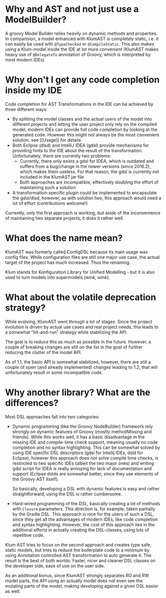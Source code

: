 # Why and AST and not just use a ModelBuilder?
 
A groovy Model Builder relies heavily on dynamic methods and properties. In comparision, a model enhanced with KlumAST
is completely static, i.e. it can easily be used with `@TypeChecked` or `@CompileStatic`. This also makes using
a Klum-model inside the IDE at lot more convenient (KlumAST makes heavy use of `@DelegateTo` annotation of Groovy, which
is interpreted by most modern IDEs)

# Why don't I get any code completion inside my IDE

Code completion for AST Transformations in the IDE can be achieved by three different ways:

- By splitting the model classes and the actual users of the model into different projects and letting the user project
  only rely on the compiled model, modern IDEs can provide full code completion by looking at the generated code. However
  this might not always be the most convenient solution. see [[Usage]] for details.
- Both Eclipse (dlsd) and IntelliJ IDEA (gdsl) provide mechanisms for providing hints to the IDE about the result of the
  transformation. Unfortunately, there are currently two problems:
  - Currently, there only exists a gdsl for IDEA, which is outdated and suffers from a bug/change in the newer versions 
    (since 2016.2), which makes them useless. For that reason, the gdsl is currently not included in the KlumAST jar file
  - Both approaches are incompatible, effectively doubling the effort of maintaining such a solution
- A transformation-specific plugin could be implemented to encapsulate the gdsl/dlsd; however, as with solution two, 
  this approach would need a lot of effort (contributions welcome!)
  
Currently, only the first approach is working, but aside of the inconvenience of maintaining two separate projects, it 
does it rather well.
  
  
# What does the name mean?

KlumAST was formerly called ConfigDSL because its main usage was config files. While configuration files are still
one major use case, the actual target of the project has much increased. Thus the renaming. 

Klum stands for Konfiguration Library for Unified Modelling - but it is also used to turn models into supermodels (_wink,
wink_).  


# What about the volatile deprecation strategy?

While evolving, KlumAST went through a lot of stages. Since the project evolution is driven by actual use cases and real
project needs, this leads to a somewhat "hit-and-run" strategy while stabilizing the API.

The goal is to reduce this as much as possible in the future. However, a couple of breaking changes are still on the
list in the goal of further reducing the clutter of the model API.

As of 1.1, the basic API is somewhat stabilized, however, there are still a couple of
open (and already implemented) changes leading to 1.2, that will unfortunately result in some
incompatible code.

# Why another library? What are the differences?

Most DSL approaches fall into two categories:

- Dynamic programming (like the Groovy NodeBuilder) framework rely strongly on dynamic features of
  Groovy (mostly methodMissing and friends). While this works well, it has a basic disadvantage in the missing
  IDE and compile-time check support, meaning usually no code completion and no syntax highlighting.
  This can be somewhat solved by using IDE specific DSL descriptors (gdsl for Intellij IDEs, dsld for Eclipse),
  however this approach does not solve compile time checks, is restricted to two specific IDEs (albeit the two
  major ones) and writing gdsl script for IDEA is really annoying for lack of documentation and support (Eclipse
  dslds are somewhat better, since they use elements of the Groovy AST itself).

  So basically, developing a DSL with dynamic features is easy and rather straightforward, using the DSL is rather cumbersome.

- Hard-wired programming of the DSL, basically creating a lot of methods with `Closure` parameters. This direction
  is, for example, taken partially by the Gradle DSL. This approach is nice for the users of such a DSL, since they get
  all the advantages of modern IDEs, like code completion and syntax highlighting.
  However, the cost of this approach lies in the additional efforts in actually creating the DSL-classes,
  using lots of repetitive code.

Klum AST tries to focus on the second approach and creates type safe, static models, but
tries to reduce the boilerplate code to a minimum by using Annotation controlled AST transformation
 to auto generate it. The result is the best of both worlds: Faster, nicer and cleaner DSL classes on
the developer side, ease of use on the user side.

As an additional bonus, since KlumAST strongly separates RO and RW model parts, the API using an actually model
does not even see the mutating parts of the model, making developing against a given DSL easier as well.